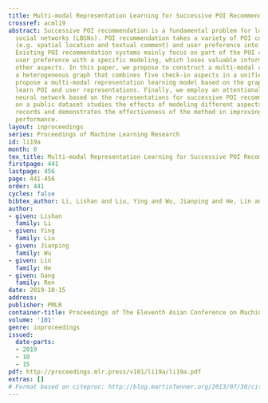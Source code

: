 ```yaml
---
title: Multi-modal Representation Learning for Successive POI Recommendation
crossref: acml19
abstract: Successive POI recommendation is a fundamental problem for location-based
  social networks (LBSNs). POI recommendation takes a variety of POI context information
  (e.g. spatial location and textual comment) and user preference into consideration.
  Existing POI recommendation systems mainly focus on part of the POI context and
  user preference with a specific modeling, which loses valuable information from
  other aspects. In this paper, we propose to construct a multi-modal check-in graph,
  a heterogeneous graph that combines five check-in aspects in a unified way. We further
  propose a multi-modal representation learning model based on the graph to jointly
  learn POI and user representations. Finally, we employ an attentional recurrent
  neural network based on the representations for successive POI recommendation. Experiments
  on a public dataset studies the effects of modeling different aspects of check-in
  records and demonstrates the effectiveness of the method in improving POI recommendation
  performance.
layout: inproceedings
series: Proceedings of Machine Learning Research
id: li19a
month: 0
tex_title: Multi-modal Representation Learning for Successive POI Recommendation
firstpage: 441
lastpage: 456
page: 441-456
order: 441
cycles: false
bibtex_author: Li, Lishan and Liu, Ying and Wu, Jianping and He, Lin and Ren, Gang
author:
- given: Lishan
  family: Li
- given: Ying
  family: Liu
- given: Jianping
  family: Wu
- given: Lin
  family: He
- given: Gang
  family: Ren
date: 2019-10-15
address: 
publisher: PMLR
container-title: Proceedings of The Eleventh Asian Conference on Machine Learning
volume: '101'
genre: inproceedings
issued:
  date-parts:
  - 2019
  - 10
  - 15
pdf: http://proceedings.mlr.press/v101/li19a/li19a.pdf
extras: []
# Format based on citeproc: http://blog.martinfenner.org/2013/07/30/citeproc-yaml-for-bibliographies/
---
```

